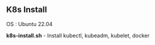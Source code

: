 ## K8s Install 
OS : Ubuntu 22.04 <br>

**k8s-install.sh** - Install kubectl, kubeadm, kubelet, docker

